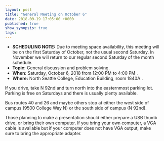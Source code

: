 ```yaml
---
layout: post
title: "General Meeting on October 6"
date: 2018-09-19 17:05:00 +0000
published: true
show_synopsis: true
tags:
---
```


* **SCHEDULING NOTE:**  Due to meeting space availability, this meeting will be on the first Saturday of October, not the usual second Saturday.  In November we will return to our regular second Saturday of the month schedule.
* **Topic:** General discussion and problem solving.  
* **When:** Saturday, October 6, 2018 from 12:00 PM to 4:00 PM .
* **Where:** North Seattle College, Education Building, room 1840A .

If you drive, take N 92nd and turn north into the easternmost parking lot.  Parking is free on Saturdays and there is usually plenty available.

Bus routes 40 and 26 and maybe others stop at either the west side of campus (9500 College Way N) or the south side of campus (N 92nd).

Those planning to make a presentation should either prepare a USB thumb drive, or bring their own computer.  If you bring your own computer, a VGA cable is available but if your computer does not have VGA output, make sure to bring the appropriate adapter.
